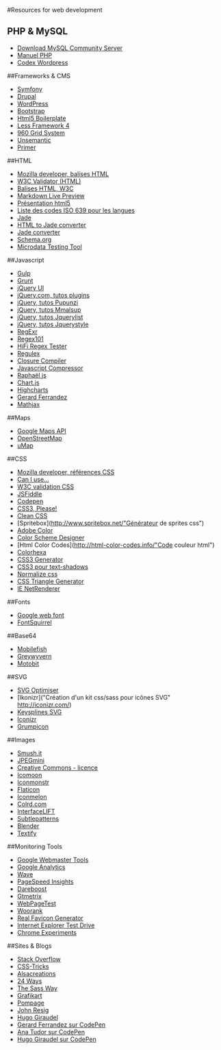#Resources for web development

## PHP & MySQL
* [Download MySQL Community Server](http://dev.mysql.com/downloads/mysql/ "Télécharger MySQL")
* [Manuel PHP](http://fr.php.net/manual/fr/index.php)
* [Codex Wordpress](http://codex.wordpress.org/)


##Frameworks & CMS
* [Symfony](http://symfony.com/)
* [Drupal](http://drupalfr.org/)
* [WordPress](https://fr.wordpress.org/)
* [Bootstrap](http://getbootstrap.com/)
* [Html5 Boilerplate](http://html5boilerplate.com/)
* [Less Framework 4](http://lessframework.com/ "Système de grille CSS pour la conception de sites web adaptatifs")
* [960 Grid System](http://960.gs/)
* [Unsemantic](http://unsemantic.com/ "Successeur de 960 Grid System")
* [Primer](http://primercss.io/ "Le framework de GitHub")


##HTML
* [Mozilla developer, balises HTML](https://developer.mozilla.org/fr/docs/Web/HTML/Element)
* [W3C Validator (HTML)](http://validator.w3.org/ "vérifie la conformité du code HTML avec la norme W3C")
* [Balises HTML, W3C](http://dev.w3.org/html5/html-author/)
* [Markdown Live Preview](http://markdownlivepreview.com/ "Pour visualiser le rendu d'un .md en live")
* [Présentation html5](http://slides.html5rocks.com/ "Présentation html5")
* [Liste des codes ISO 639 pour les langues](http://fr.wikipedia.org/wiki/Liste_des_codes_ISO_639-1)
* [Jade](http://jade-lang.com/ "Syntaxe de template")
* [HTML to Jade converter](http://html2jade.aaron-powell.com/)
* [Jade converter](http://html2jade.org/)
* [Schema.org](https://schema.org/ "site de référence sur les données structurées (Microdata)")
* [Microdata Testing Tool](http://www.google.com/webmasters/tools/richsnippets "outil de test Google pour les données strucurées")


##Javascript
* [Gulp](http://gulpjs.com/ "Task runner")
* [Grunt](http://gruntjs.com/ "Task runner")
* [jQuery UI](http://jqueryui.com/demos/)
* [jQuery.com, tutos plugins](http://plugins.jquery.com/ "tutos jQuery")
* [jQuery, tutos Pupunzi](http://pupunzi.com/ "tutos jQuery")
* [jQuery, tutos Mmalsup](http://jquery.malsup.com/ "tutos jQuery")
* [jQuery, tutos Jquerylist](http://jquerylist.com/ "tutos jQuery")
* [jQuery, tutos Jquerystyle](http://jquerystyle.com/ "tutos jQuery")
* [RegExr](http://www.regexr.com/ "Outil en ligne pour tester les expressions régulières en javascript")
* [Regex101](https://regex101.com/ "Outil en ligne pour tester les expressions régulières en javascript")
* [HiFi Regex Tester](http://www.gethifi.com/tools/regex "Outil en ligne pour tester les expressions régulières en javascript")
* [Regulex](http://jex.im/regulex/ "outil en ligne pour tester les expressions régulières en javascript")
* [Closure Compiler](http://closure-compiler.appspot.com/home "réduit la taille des fichiers JavaScript, ce n'est donc pas un compilateur, contrairement à ce que le nom laisserait penser")
* [Javascript Compressor](http://javascriptcompressor.com/ "compile votre code javascript")
* [Raphaël js](http://raphaeljs.com/ "bibliothèque javaScript VML pour le support IE8 du SVG")
* [Chart.js](http://www.chartjs.org/ "une lib pour des graphiques en javascript")
* [Highcharts](http://www.highcharts.com/ "une lib pour des graphiques en javascript")
* [Gerard Ferrandez](http://codepen.io/ge1doot/ "Codes bluffants en javascript")
* [Mathjax](http://www.mathjax.org/ "solution pour affichage des formules mathématiques")


##Maps
* [Google Maps API](https://developers.google.com/maps/)
* [OpenStreetMap](http://www.openstreetmap.org)
* [uMap](http://umap.openstreetmap.fr/ "uMap permet de créer des cartes personnalisées sur des fonds OpenStreetMap")

##CSS
* [Mozilla developer, références CSS](https://developer.mozilla.org/fr/docs/CSS/Reference)
* [Can I use...](http://caniuse.com/)
* [W3C validation CSS](http://jigsaw.w3.org/css-validator/)
* [JSFiddle](https://jsfiddle.net/ "Test en ligne pour html/css/js")
* [Codepen](http://codepen.io/ "Test en ligne pour html/css/js")
* [CSS3, Please!](http://css3please.com/ "Générateur de règles CSS3 donnant des informations sur le support par les navigateurs")
* [Clean CSS](http://www.cleancss.com/?lang=fr "Nettoie les feuilles de styles en ligne")
* [Spritebox](http://www.spritebox.net/"Générateur de sprites css")
* [Adobe Color](https://color.adobe.com/fr/ "Code couleur html")
* [Color Scheme Designer](http://colorschemedesigner.com/ "Code couleur html")
* [Html Color Codes](http://html-color-codes.info/"Code couleur html")
* [Colorhexa](http://www.colorhexa.com/ "Code couleur html")
* [CSS3 Generator](http://css3generator.com/ "Générateur css3")
* [CSS3 pour text-shadows](http://www.westciv.com/tools/shadows/ "Générateur css3 pour text-shadows")
* [Normalize css](http://necolas.github.io/normalize.css/ "Feuille de style de base permettant un affichage normalisé pour un maximum de navigateurs" )
* [CSS Triangle Generator](http://triangle.designyourcode.io/ "Générateur de triangles en css")
* [IE NetRenderer](http://netrenderer.com/ "Captures d'écran pour tester Internet Explorer en ligne")


##Fonts
* [Google web font](http://www.google.com/webfonts/ "La bibliothèque de polices de caractères de Google")
* [FontSquirrel](http://www.fontsquirrel.com/ "Fonts de qualité professionnelles, kits @font-face prêt à l'emploi et convertisseur de fonts en ligne" )


##Base64
* [Mobilefish](http://www.mobilefish.com/services/base64/base64.php "Convertiseur d'images en base64")
* [Greywyvern](http://www.greywyvern.com/code/php/binary2base64 "Convertiseur d'images en base64")
* [Motobit](http://www.motobit.com/util/base64-decoder-encoder.asp "Convertiseur d'images en base64")


##SVG
* [SVG Optimiser](http://petercollingridge.appspot.com/svg_optimiser)
* [Ikonizr]("Création d'un kit css/sass pour icônes SVG" http://iconizr.com/)
* [Keysplines SVG](http://www.carto.net/papers/svg/samples/keysplines.svg "Paramétrage keysplines pour l'accélération d'un animateTransform en SVG")
* [Iconizr](http://iconizr.com/ "sprite CSS pour icônes en SVG, avec solution de replis")
* [Grumpicon](http://www.grumpicon.com/ "sprite CSS pour icônes en SVG, avec solution de replis")


##Images
* [Smush.it](http://www.smushit.com/ysmush.it/ "Outil de suppression des metadonnées d'une image, ces informations étant la cause d'interprétations différentielles entre navigateurs et d'un poids non négligeable")
* [JPEGmini](http://www.jpegmini.com/ "un outils en ligne de compression d'images, très efficace pour visaliser le rendu en temps réel")
* [Creative Commons - licence](http://creativecommons.org/choose/?lang=fr "Creative Commons, attribution d'une licence")
* [Icomoon](http://icomoon.io/ "Générateur de fonts et d'icônes en SVG")
* [Iconmonstr](http://iconmonstr.com/ "Icônes en SVG")
* [Flaticon](http://www.flaticon.com/ "Icônes en SVG")
* [Iconmelon](http://iconmelon.com/ "Icônes en SVG")
* [Colrd.com](http://colrd.com/ "Choix d'images en mosaïque")
* [InterfaceLIFT](http://interfacelift.com/wallpaper_beta/downloads/date/any/ "un site hébergeant de très belles images")
* [Subtlepatterns](http://subtlepatterns.com/ "Images pour background")
* [Blender](http://www.blender.org/ "Logiciel libre pour création graphique, jeux et vidéos")
* [Textify](http://textify.it/ "Une exellente application en ligne permettant de transformer une image en texte")


##Monitoring Tools
* [Google Webmaster Tools](https://www.google.com/webmasters/tools/)
* [Google Analytics](http://www.google.com/intl/fr/analytics/)
* [Wave](http://wave.webaim.org/ "outil permettant d'évaluer l'accessibilité d'un site web")
* [PageSpeed Insights](http://developers.google.com/speed/pagespeed/insights/)
* [Dareboost](http://www.dareboost.com/)
* [Gtmetrix](http://gtmetrix.com/)
* [WebPageTest](http://www.webpagetest.org/)
* [Woorank](http://www.woorank.com/ "Outil d'analyse de site web pour le SEO")
* [Real Favicon Generator](http://realfavicongenerator.net/ "Générateur de favicons pour de nombreux médias")
* [Internet Explorer Test Drive](http://dev.modern.ie/testdrive/ "Benchmark amusant pour navigateurs par Microsoft")
* [Chrome Experiments](http://www.chromeexperiments.com/ "Laboratoire dédié à Chrome")


##Sites & Blogs
* [Stack Overflow](http://stackoverflow.com/)
* [CSS-Tricks](http://css-tricks.com/)
* [Alsacreations](http://www.alsacreations.com/)
* [24 Ways](http://24ways.org/)
* [The Sass Way](http://thesassway.com/)
* [Grafikart](http://www.grafikart.fr/)
* [Pompage](http://www.pompage.net/)
* [John Resig](http://ejohn.org/ "Le blog du fondateur de jQuery")
* [Hugo Giraudel](http://hugogiraudel.com/)
* [Gerard Ferrandez sur CodePen](http://codepen.io/ge1doot/ "Le CodePen d'un surdoué du JavaScript")
* [Ana Tudor sur CodePen](http://codepen.io/thebabydino/ "Le CodePen d'une surdouée du CSS")
* [Hugo Giraudel sur CodePen](http://codepen.io/HugoGiraudel/)

